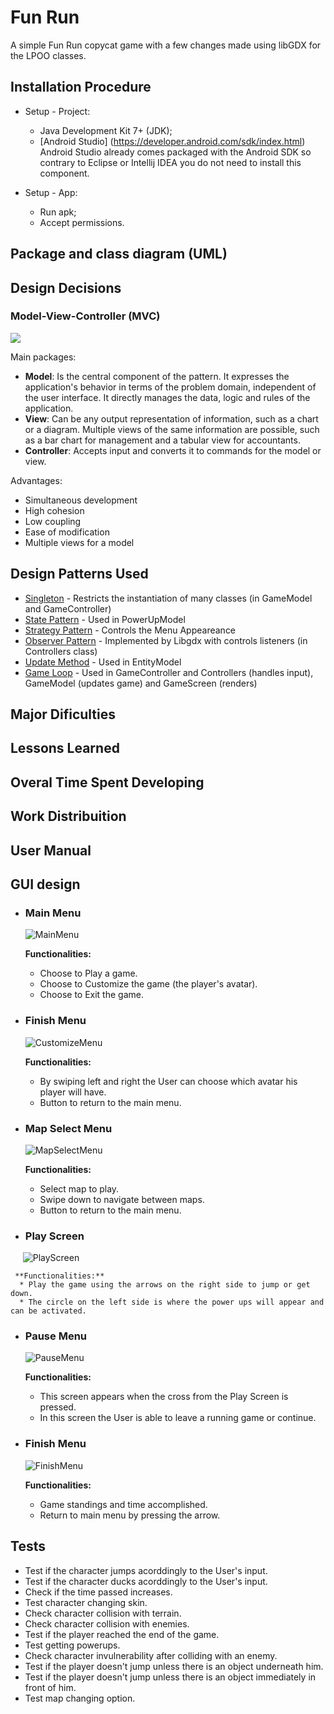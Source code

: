 # Fun Run
A simple Fun Run copycat game with a few changes made using libGDX for the LPOO classes.

## Installation Procedure
* Setup - Project:
    - Java Development Kit 7+ (JDK);
    - [Android Studio] (https://developer.android.com/sdk/index.html) 
       Android Studio already comes packaged with the Android SDK so contrary to Eclipse or Intellij IDEA you do not need to install this component.

* Setup - App:
    - Run apk;
    - Accept permissions.
    

## Package and class diagram (UML)



## Design Decisions

  ### Model-View-Controller (MVC)
  <img src=https://upload.wikimedia.org/wikipedia/commons/f/fd/MVC-Process.png>
  
 Main packages:
  * **Model**: Is the central component of the pattern. It expresses the application's behavior in terms of the problem domain, independent of the user interface. It directly manages the data, logic and rules of the application.
  * **View**: Can be any output representation of information, such as a chart or a diagram. Multiple views of the same information are possible, such as a bar chart for management and a tabular view for accountants.
  * **Controller**: Accepts input and converts it to commands for the model or view.
  
  Advantages:
  * Simultaneous development
  * High cohesion
  * Low coupling
  * Ease of modification
  * Multiple views for a model
  
  
## Design Patterns Used

* [Singleton](https://en.wikipedia.org/wiki/Singleton_pattern) -  Restricts the instantiation of many classes (in GameModel and GameController)
* [State Pattern](https://en.wikipedia.org/wiki/State_pattern) - Used in PowerUpModel
* [Strategy Pattern](https://en.wikipedia.org/wiki/Strategy_pattern) - Controls the Menu Appeareance 
* [Observer Pattern](https://en.wikipedia.org/wiki/Observer_pattern) - Implemented by Libgdx with controls listeners (in Controllers class)
* [Update Method](http://gameprogrammingpatterns.com/update-method.html) - Used in EntityModel
* [Game Loop](http://gameprogrammingpatterns.com/game-loop.html) - Used in GameController and Controllers (handles input), GameModel (updates game) and GameScreen (renders)

  
## Major Dificulties

## Lessons Learned

## Overal Time Spent Developing

## Work Distribuition
  
## User Manual
## GUI design

  * ### Main Menu
    ![MainMenu](https://user-images.githubusercontent.com/25926554/39405917-6099cd20-4ba6-11e8-9b35-85d3aad5e144.png)

    **Functionalities:**
    * Choose to Play a game.
    * Choose to Customize the game (the player's avatar).
    * Choose to Exit the game.
    
  * ### Finish Menu
    ![CustomizeMenu](https://user-images.githubusercontent.com/25926554/39405962-08d009fa-4ba7-11e8-9ebe-8ea3207e9192.png)
    
    **Functionalities:**
    * By swiping left and right the User can choose which avatar his player will have.
    * Button to return to the main menu.
    
  * ### Map Select Menu
     ![MapSelectMenu](https://user-images.githubusercontent.com/25926554/39405755-a2a00684-4ba2-11e8-9073-a6f2c98d1dc1.png)
     
    **Functionalities:**
    * Select map to play.
    * Swipe down to navigate between maps.
    * Button to return to the main menu.
    
   * ### Play Screen
      ![PlayScreen](https://user-images.githubusercontent.com/25926554/39405767-19895534-4ba3-11e8-9c72-420c4c17e06e.png)
      
     **Functionalities:**
      * Play the game using the arrows on the right side to jump or get down.
      * The circle on the left side is where the power ups will appear and can be activated.

   * ### Pause Menu
      ![PauseMenu](https://user-images.githubusercontent.com/25926554/39405796-170c8fb4-4ba4-11e8-9400-0985af63ddde.png)
      
     **Functionalities:**
     * This screen appears when the cross from the Play Screen is pressed.
     * In this screen the User is able to leave a running game or continue.
     
   * ### Finish Menu
      ![FinishMenu](https://user-images.githubusercontent.com/25926554/39405810-5d55dc46-4ba4-11e8-8fc8-9ee9b76d6e6b.png)
           
     **Functionalities:**
     * Game standings and time accomplished.
     * Return to main menu by pressing the arrow.

## Tests

* Test if the character jumps acorddingly to the User's input.
* Test if the character ducks acorddingly to the User's input.
* Check if the time passed increases.
* Test character changing skin.
* Check character collision with terrain.
* Check character collision with enemies.
* Test if the player reached the end of the game.
* Test getting powerups.
* Check character invulnerability after colliding with an enemy.
* Test if the player doesn't jump unless there is an object underneath him.
* Test if the player doesn't jump unless there is an object immediately in front of him.
* Test map changing option.
